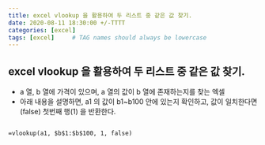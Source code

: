 ```yaml
---
title: excel vlookup 을 활용하여 두 리스트 중 같은 값 찾기.
date: 2020-08-11 18:30:00 +/-TTTT
categories: [excel]
tags: [excel]     # TAG names should always be lowercase
---
```


## excel vlookup 을 활용하여 두 리스트 중 같은 값 찾기.
- a 열, b 열에 가격이 있으며, a 열의 값이 b 열에 존재하는지를 찾는 엑셀
- 아래 내용을 설명하면, a1 의 값이 b1~b100 안에 있는지 확인하고, 값이 일치한다면 (false) 첫번째 행(1) 을 반환한다.
  
```text

=vlookup(a1, $b$1:$b$100, 1, false)

``` 